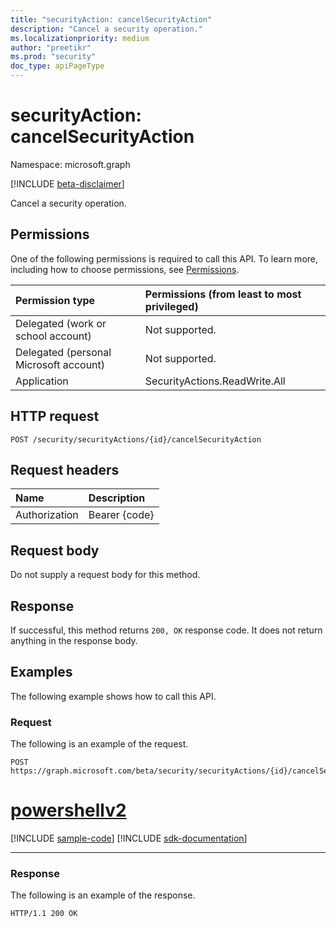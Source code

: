 ```yaml
---
title: "securityAction: cancelSecurityAction"
description: "Cancel a security operation."
ms.localizationpriority: medium
author: "preetikr"
ms.prod: "security"
doc_type: apiPageType
---
```


# securityAction: cancelSecurityAction

Namespace: microsoft.graph

[!INCLUDE [beta-disclaimer](../../includes/beta-disclaimer.md)]

Cancel a security operation.

## Permissions

One of the following permissions is required to call this API. To learn more, including how to choose permissions, see [Permissions](/graph/permissions-reference).

| Permission type                        | Permissions (from least to most privileged) |
|:---------------------------------------|:--------------------------------------------|
| Delegated (work or school account)     | Not supported. |
| Delegated (personal Microsoft account) | Not supported. |
| Application                            | SecurityActions.ReadWrite.All |

## HTTP request

<!-- { "blockType": "ignored" } -->

```http
POST /security/securityActions/{id}/cancelSecurityAction
```

## Request headers

| Name          | Description   |
|:--------------|:--------------|
| Authorization | Bearer {code} |

## Request body

Do not supply a request body for this method.

## Response

If successful, this method returns `200, OK` response code. It does not return anything in the response body.

## Examples

The following example shows how to call this API.

### Request

The following is an example of the request.

<!-- {
  "blockType": "request",
  "name": "securityaction_cancelsecurityaction"
}-->

```http
POST https://graph.microsoft.com/beta/security/securityActions/{id}/cancelSecurityAction
```

# [powershellv2](#tab/powershellv2)
[!INCLUDE [sample-code](../includes/snippets/powershellv2/securityaction-cancelsecurityaction-powershellv2-snippets.md)]
[!INCLUDE [sdk-documentation](../includes/snippets/snippets-sdk-documentation-link.md)]

---

### Response


The following is an example of the response.
<!-- {
  "blockType": "response"
} -->

```http
HTTP/1.1 200 OK
```

<!-- uuid: 16cd6b66-4b1a-43a1-adaf-3a886856ed98
2019-02-04 14:57:30 UTC -->
<!-- {
  "type": "#page.annotation",
  "description": "securityAction: cancelSecurityAction",
  "keywords": "",
  "section": "documentation",
  "tocPath": "",
  "suppressions": [
  ]
}-->


